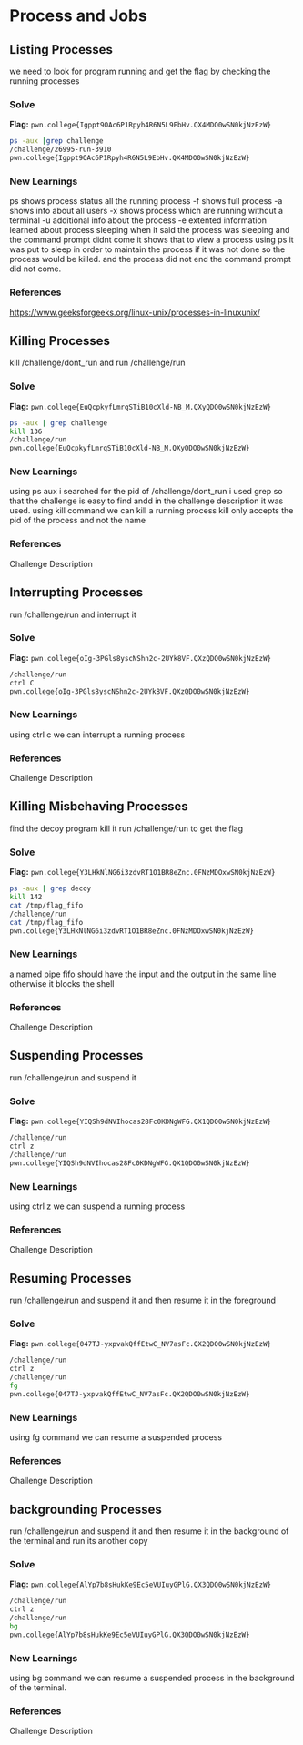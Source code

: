 # Process and Jobs

## Listing Processes
we need to look for program running and get the flag by checking the running processes

### Solve
**Flag:** `pwn.college{Igppt9OAc6P1Rpyh4R6N5L9EbHv.QX4MDO0wSN0kjNzEzW}`

```bash
ps -aux |grep challenge
/challenge/26995-run-3910
pwn.college{Igppt9OAc6P1Rpyh4R6N5L9EbHv.QX4MDO0wSN0kjNzEzW}
```

### New Learnings
ps shows process status all the running process 
-f shows full process
-a shows info about all users
-x shows process which are running without a terminal
-u additional info about the process
-e extented information
learned about process sleeping when it said the process was sleeping and the command prompt didnt come it shows that to view a process using ps it was put to sleep in order to maintain the process if it was not done so the process would be killed. and the process did not end the command prompt did not come.

### References 
https://www.geeksforgeeks.org/linux-unix/processes-in-linuxunix/



## Killing Processes
kill /challenge/dont_run and run /challenge/run

### Solve
**Flag:** `pwn.college{EuQcpkyfLmrqSTiB10cXld-NB_M.QXyQDO0wSN0kjNzEzW}`

```bash
ps -aux | grep challenge
kill 136
/challenge/run
pwn.college{EuQcpkyfLmrqSTiB10cXld-NB_M.QXyQDO0wSN0kjNzEzW}
```

### New Learnings
using ps aux i searched for the pid of /challenge/dont_run i used grep so that the challenge is easy to find andd in the challenge description it was used. 
using kill command we can kill a running process
kill only accepts the pid of the process and not the name

### References 
Challenge Description




## Interrupting Processes
run /challenge/run and interrupt it

### Solve
**Flag:** `pwn.college{oIg-3PGls8yscNShn2c-2UYk8VF.QXzQDO0wSN0kjNzEzW}`

```bash
/challenge/run
ctrl C
pwn.college{oIg-3PGls8yscNShn2c-2UYk8VF.QXzQDO0wSN0kjNzEzW}
```

### New Learnings
using ctrl c we can interrupt a running process

### References 
Challenge Description



## Killing Misbehaving Processes
find the decoy program kill it run /challenge/run to get the flag

### Solve
**Flag:** `pwn.college{Y3LHkNlNG6i3zdvRT1O1BR8eZnc.0FNzMDOxwSN0kjNzEzW}`

```bash
ps -aux | grep decoy
kill 142
cat /tmp/flag_fifo
/challenge/run
cat /tmp/flag_fifo
pwn.college{Y3LHkNlNG6i3zdvRT1O1BR8eZnc.0FNzMDOxwSN0kjNzEzW}
```

### New Learnings
a named pipe fifo should have the input and the output in the same line otherwise it blocks the shell

### References 
Challenge Description


## Suspending Processes
run /challenge/run and suspend it

### Solve
**Flag:** `pwn.college{YIQSh9dNVIhocas28Fc0KDNgWFG.QX1QDO0wSN0kjNzEzW}`
```bash
/challenge/run
ctrl z
/challenge/run
pwn.college{YIQSh9dNVIhocas28Fc0KDNgWFG.QX1QDO0wSN0kjNzEzW}
```

### New Learnings
using ctrl z we can suspend a running process

### References 
Challenge Description



## Resuming Processes
run /challenge/run and suspend it and then resume it in the foreground 

### Solve
**Flag:** `pwn.college{047TJ-yxpvakQffEtwC_NV7asFc.QX2QDO0wSN0kjNzEzW}`


```bash
/challenge/run
ctrl z
/challenge/run
fg 
pwn.college{047TJ-yxpvakQffEtwC_NV7asFc.QX2QDO0wSN0kjNzEzW}

```

### New Learnings
using fg command we can resume a suspended process

### References 
Challenge Description


## backgrounding Processes
run /challenge/run and suspend it and then resume it in the background of the terminal and run its another copy

### Solve
**Flag:** `pwn.college{AlYp7b8sHukKe9Ec5eVUIuyGPlG.QX3QDO0wSN0kjNzEzW}`


```bash
/challenge/run
ctrl z
/challenge/run
bg 
pwn.college{AlYp7b8sHukKe9Ec5eVUIuyGPlG.QX3QDO0wSN0kjNzEzW}
```

### New Learnings
using bg command we can resume a suspended process in the background of the terminal. 

### References 
Challenge Description






